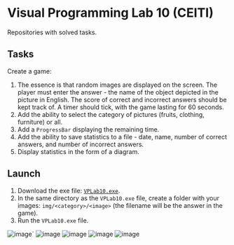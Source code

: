 # Visual Programming Lab 10 (CEITI)
Repositories with solved tasks.

## Tasks
Create a game:
1. The essence is that random images are displayed on the screen. The player must enter the answer - the name of the object depicted in the picture in English. The score of correct and incorrect answers should be kept track of. A timer should tick, with the game lasting for 60 seconds.
2. Add the ability to select the category of pictures (fruits, clothing, furniture) or all.
3. Add a `ProgressBar` displaying the remaining time.
4. Add the ability to save statistics to a file - date, name, number of correct answers, and number of incorrect answers.
5. Display statistics in the form of a diagram.

## Launch
1. Download the exe file: [`VPLab10.exe`](https://github.com/fedotick/VPLab10/blob/main/VPLab10/bin/Debug/net7.0-windows/VPLab10.exe).
2. In the same directory as the `VPLab10.exe` file, create a folder with your images: `img/<category>/<image>` (the filename will be the answer in the game).
3. Run the `VPLab10.exe` file.

![image](https://github.com/fedotick/VPLab10/assets/63405911/8b801c31-791c-426a-927c-0044ae50823b)`
![image](https://github.com/fedotick/VPLab10/assets/63405911/5420d38f-c1e8-4159-beee-e2419e2fb2bd)
![image](https://github.com/fedotick/VPLab10/assets/63405911/b836173b-db50-4a25-8948-8342905c34f3)
![image](https://github.com/fedotick/VPLab10/assets/63405911/8aa6cd00-e963-4bf7-bea6-3321664a600d)
![image](https://github.com/fedotick/VPLab10/assets/63405911/c733d44c-3064-43ce-8f57-8d752adb523e)
